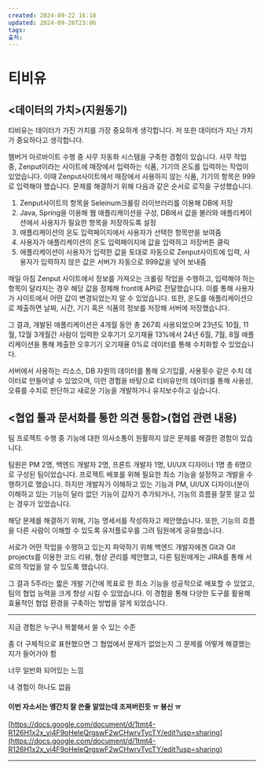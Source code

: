 ```yaml
---
created: 2024-09-22 16:18
updated: 2024-09-26T23:06
tags: 
출처: 
---
```

# 티비유

## <데이터의 가치>(지원동기)

티비유는 데이터가 가진 가치를 가장 중요하게 생각합니다. 저 또한 데이터가 지닌 가치가 중요하다고 생각합니다.

햄버거 아르바이트 수행 중 사무 자동화 시스템을 구축한 경험이 있습니다. 사무 작업 중, Zenput이라는 사이트에 매장에서 입력하는 식품, 기기의 온도를 입력하는 작업이 있었습니다. 이때 Zenput사이트에서 매장에서 사용하지 않는 식품, 기기의 항목은 999로 입력해야 했습니다. 문제를 해결하기 위해 다음과 같은 순서로 로직을 구성했습니다.

1. Zenput사이트의 항목을 Seleinum크롤링 라이브러리를 이용해 DB에 저장
2. Java, Spring을 이용해 웹 애플리케이션을 구성, DB에서 값을 불러와 애플리케이션에서 사용자가 필요한 항목을 저장하도록 설정
3. 애플리케이션의 온도 입력페이지에서 사용자가 선택한 항목만을 보여줌
4. 사용자가 애플리케이션의 온도 입력페이지에 값을 입력하고 저장버튼 클릭
5. 애플리케이션이 사용자가 입력한 값을 토대로 자동으로 Zenput사이트에 입력, 사용자가 입력하지 않은 값은 서버가 자동으로 999값을 넣어 보내줌

매일 아침 Zenput 사이트에서 정보를 가져오는 크롤링 작업을 수행하고, 입력해야 하는 항목이 달라지는 경우 해당 값을 정제해 front에 API로 전달했습니다. 이를 통해 사용자가 사이트에서 어떤 값이 변경되었는지 알 수 있었습니다. 또한, 온도를 애플리케이션으로 제출하면 날짜, 시간, 기기 혹은 식품의 정보를 저장해 서버에 저장했습니다.

그 결과, 개발된 애플리케이션은 4개월 동안 총 267회 사용되었으며 23년도 10월, 11월, 12월 3개월간 사람이 입력한 오후기기 오기재율 13%에서 24년 6월, 7월, 8월 애플리케이션을 통해 제출한 오후기기 오기재율 0%로 데이터를 통해 수치화할 수 있었습니다.

서버에서 사용하는 리소스, DB 자원의 데이터를 통해 오기입률, 사용횟수 같은 수치 데이터로 만들어낼 수 있었으며, 이런 경험을 바탕으로 티비유만의 데이터를 통해 사용성, 오류를 수치로 판단하고 새로운 기능을 개발하거나 유지보수하고 싶습니다.

## <협업 툴과 문서화를 통한 의견 통합>(협업 관련 내용)

팀 프로젝트 수행 중 기능에 대한 의사소통이 원활하지 않은 문제를 해결한 경험이 있습니다.

팀원은 PM 2명, 백엔드 개발자 2명, 프론트 개발자 1명, UI/UX 디자이너 1명 총 6명으로 구성된 팀이었습니다. 프로젝트 배포를 위해 필요한 최소 기능을 설정하고 개발을 수행하기로 했습니다. 하지만 개발자가 이해하고 있는 기능과 PM, UI/UX 디자이너분이 이해하고 있는 기능이 달라 없던 기능이 갑자기 추가되거나, 기능의 흐름을 잘못 알고 있는 경우가 있었습니다.

해당 문제를 해결하기 위해, 기능 명세서를 작성하자고 제안했습니다. 또한, 기능의 흐름을 다른 사람이 이해할 수 있도록 유저플로우를 그려 팀원에게 공유했습니다.

서로가 어떤 작업을 수행하고 있는지 파악하기 위해 백엔드 개발자에겐 Git과 Git projects를 이용한 코드 리뷰, 형상 관리를 제안했고, 다른 팀원에게는 JIRA를 통해 서로의 작업을 알 수 있도록 했습니다.

그 결과 5주라는 짧은 개발 기간에 목표로 한 최소 기능을 성공적으로 배포할 수 있었고, 팀의 협업 능력을 크게 향상 시킬 수 있었습니다. 이 경험을 통해 다양한 도구를 활용해 효율적인 협업 환경을 구축하는 방법을 알게 되었습니다.

---

지금 경험은 누구나 복붙해서 쓸 수 있는 수준

좀 더 구체적으로 표현했으면 그 협업에서 문제가 없었는지 그 문제를 어떻게 해결했는지가 들어가야 함

너무 일반화 되어있는 느낌

내 경험이 하나도 없음


#### 이번 자소서는 엥간치 잘 쓴줄 알았는데 조져버린듯 ㅠ 븅신 ㅠ

[https://docs.google.com/document/d/1tmt4-R126H1x2x_yi4F9oHeIeQrgswF2wCHwrvTycTY/edit?usp=sharing](https://docs.google.com/document/d/1tmt4-R126H1x2x_yi4F9oHeIeQrgswF2wCHwrvTycTY/edit?usp=sharing)

---

